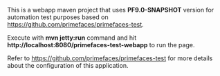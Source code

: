 This is a webapp maven project that uses <strong>PF9.0-SNAPSHOT</strong> version for automation test purposes based on https://github.com/primefaces/primefaces-test.

Execute with <strong>mvn jetty:run</strong> command and hit <strong>http://localhost:8080/primefaces-test-webapp</strong> to run the page.

Refer to https://github.com/primefaces/primefaces-test for more details about the configuration of this application.
